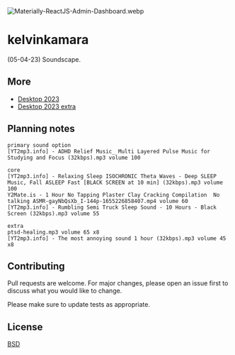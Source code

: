<img src="https://codedthemes.com/wp-content/uploads/edd/2022/05/Materially-ReactJS-Admin-Dashboard.webp" alt="Materially-ReactJS-Admin-Dashboard.webp" width=""/>

# kelvinkamara

(05-04-23) Soundscape.

## More

* [Desktop 2023](https://raw.githubusercontent.com/kkamara/useful/main/desktop-2023.png)
* [Desktop 2023 extra](https://github.com/kkamara/useful/commit/a9e620925598c945ad71501388dc615f4b381d33)

## Planning notes

```
primary sound option
[YT2mp3.info] - ADHD Relief Music_ Multi Layered Pulse Music for Studying and Focus (32kbps).mp3 volume 100

core
[YT2mp3.info] - Relaxing Sleep ISOCHRONIC Theta Waves - Deep SLEEP Music, Fall ASLEEP Fast [BLACK SCREEN at 10 min] (32kbps).mp3 volume 100
Y2Mate.is - 1 Hour No Tapping Plaster Clay Cracking Compilation  No talking ASMR-gayNbQsXb_I-144p-1655226858407.mp4 volume 60
[YT2mp3.info] - Rumbling Semi Truck Sleep Sound - 10 Hours - Black Screen (32kbps).mp3 volume 55

extra
ptsd-healing.mp3 volume 65 x8
[YT2mp3.info] - The most annoying sound 1 hour (32kbps).mp3 volume 45 x8
```

## Contributing
Pull requests are welcome. For major changes, please open an issue first to discuss what you would like to change.

Please make sure to update tests as appropriate.

## License
[BSD](https://opensource.org/licenses/BSD-3-Clause)
